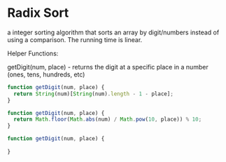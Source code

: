 # Radix Sort

a integer sorting algorithm that sorts an array by digit/numbers instead of using a comparison. The running time is linear.

Helper Functions:

getDigit(num, place) - returns the digit at a specific place in a number  (ones, tens, hundreds, etc)

```js
function getDigit(num, place) {
  return String(num)[String(num).length - 1 - place];
}

function getDigit(num, place) {
  return Math.floor(Math.abs(num) / Math.pow(10, place)) % 10;
}

function getDigit(num, place) {
  
}
